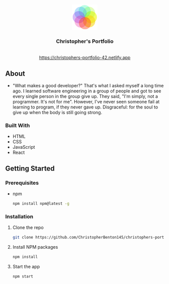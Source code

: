 <!-- PROJECT LOGO -->
<div align="center">
  <img src="/public/favicon.ico" alt="Logo" width="80" height="80">
  <h3 align="center">Christopher's Portfolio</h3>
  <p align="center">
    <br />
    <a href="https://christophers-portfolio42.netlify.app">https://christophers-portfolio-42.netlify.app</a>
  </p>
</div>

<!-- ABOUT -->
## About
* "What makes a good developer?" That's what I asked myself a long time ago. I learned software engineering in a group of people and got to see every single person in the group give up. They said, "I'm simply, not a programmer. It's not for me". However, I've never seen someone fail at learning to program, if they never gave up. Disgraceful: for the soul to give up when the body is still going strong.

### Built With
* HTML
* CSS
* JavaScript
* React

<!-- GETTING STARTED -->
## Getting Started

### Prerequisites
* npm
  ```sh
  npm install npm@latest -g
  ```

### Installation
1. Clone the repo
   ```sh
   git clone https://github.com/ChristopherBenton145/christophers-portfolio
   ```
2. Install NPM packages
   ```sh
   npm install
   ```
3. Start the app
   ```js
   npm start
   ```
